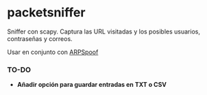 # packetsniffer
Sniffer con scapy. Captura las URL visitadas y los posibles usuarios, contraseñas y correos.

Usar en conjunto con [ARPSpoof](https://github.com/juliospau/arpspoof)

### TO-DO

- **Añadir opción para guardar entradas en TXT o CSV**
